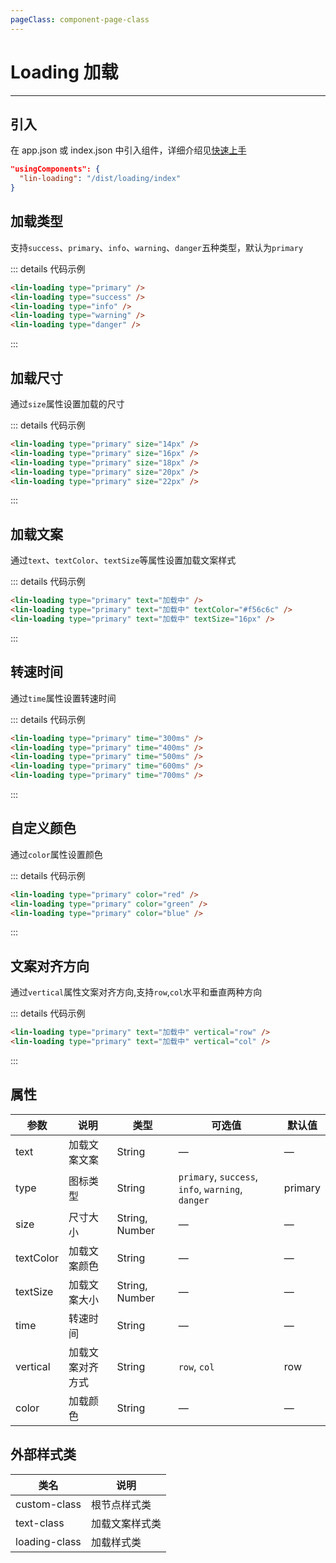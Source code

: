 ```yaml
---
pageClass: component-page-class
---
```




# Loading 加载

---


<demo-image src='/componentImage/basic/loading.png' />

## 引入

在 app.json 或 index.json 中引入组件，详细介绍见[快速上手](/guide/start.html)

```json
"usingComponents": {
  "lin-loading": "/dist/loading/index"
}
```

## 加载类型

支持`success`、`primary`、`info`、`warning`、`danger`五种类型，默认为`primary`

::: details 代码示例

```html
<lin-loading type="primary" />
<lin-loading type="success" />
<lin-loading type="info" />
<lin-loading type="warning" />
<lin-loading type="danger" />
```

:::

## 加载尺寸

通过`size`属性设置加载的尺寸

::: details 代码示例

```html
<lin-loading type="primary" size="14px" />
<lin-loading type="primary" size="16px" />
<lin-loading type="primary" size="18px" />
<lin-loading type="primary" size="20px" />
<lin-loading type="primary" size="22px" />
```

:::

## 加载文案

通过`text`、`textColor`、`textSize`等属性设置加载文案样式

::: details 代码示例

```html
<lin-loading type="primary" text="加载中" />
<lin-loading type="primary" text="加载中" textColor="#f56c6c" />
<lin-loading type="primary" text="加载中" textSize="16px" />
```

:::

## 转速时间

通过`time`属性设置转速时间

::: details 代码示例

```html
<lin-loading type="primary" time="300ms" />
<lin-loading type="primary" time="400ms" />
<lin-loading type="primary" time="500ms" />
<lin-loading type="primary" time="600ms" />
<lin-loading type="primary" time="700ms" />
```

:::

## 自定义颜色

通过`color`属性设置颜色

::: details 代码示例

```html
<lin-loading type="primary" color="red" />
<lin-loading type="primary" color="green" />
<lin-loading type="primary" color="blue" />
```

:::

## 文案对齐方向

通过`vertical`属性文案对齐方向,支持`row`,`col`水平和垂直两种方向

::: details 代码示例

```html
<lin-loading type="primary" text="加载中" vertical="row" />
<lin-loading type="primary" text="加载中" vertical="col" />
```

:::

## 属性

| 参数      | 说明             | 类型           | 可选值                                            | 默认值  |
| --------- | ---------------- | -------------- | ------------------------------------------------- | ------- |
| text      | 加载文案文案     | String         | —                                                 | —       |
| type      | 图标类型         | String         | `primary`, `success`, `info`, `warning`, `danger` | primary |
| size      | 尺寸大小         | String, Number | —                                                 | —       |
| textColor | 加载文案颜色     | String         | —                                                 | —       |
| textSize  | 加载文案大小     | String, Number | —                                                 | —       |
| time      | 转速时间         | String         | —                                                 | —       |
| vertical  | 加载文案对齐方式 | String         | `row`, `col`                                      | row     |
| color     | 加载颜色         | String         | —                                                 | —       |

## 外部样式类

| 类名      | 说明           |
| ------------- | -------------- |
| custom-class  | 根节点样式类   |
| text-class    | 加载文案样式类 |
| loading-class | 加载样式类     |
